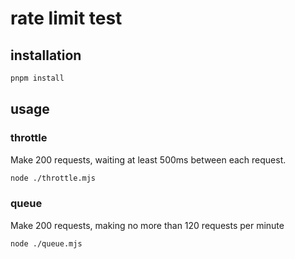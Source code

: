 # rate limit test

## installation

```bash
pnpm install
```

## usage

### throttle

Make 200 requests, waiting at least 500ms between each request.

```bash
node ./throttle.mjs
```

### queue

Make 200 requests, making no more than 120 requests per minute

```bash
node ./queue.mjs
```
